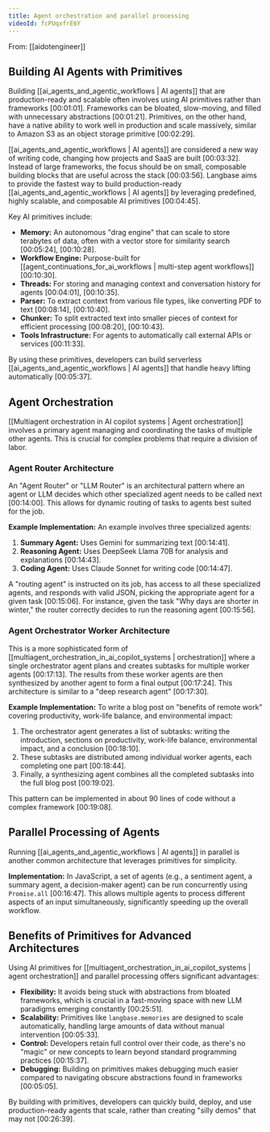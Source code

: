 ```yaml
---
title: Agent orchestration and parallel processing
videoId: fcPUqxfrE6Y
---
```


From: [[aidotengineer]] <br/> 

## Building AI Agents with Primitives

Building [[ai_agents_and_agentic_workflows | AI agents]] that are production-ready and scalable often involves using AI primitives rather than frameworks <a class="yt-timestamp" data-t="00:01:01">[00:01:01]</a>. Frameworks can be bloated, slow-moving, and filled with unnecessary abstractions <a class="yt-timestamp" data-t="00:01:21">[00:01:21]</a>. Primitives, on the other hand, have a native ability to work well in production and scale massively, similar to Amazon S3 as an object storage primitive <a class="yt-timestamp" data-t="00:02:29">[00:02:29]</a>.

[[ai_agents_and_agentic_workflows | AI agents]] are considered a new way of writing code, changing how projects and SaaS are built <a class="yt-timestamp" data-t="00:03:32">[00:03:32]</a>. Instead of large frameworks, the focus should be on small, composable building blocks that are useful across the stack <a class="yt-timestamp" data-t="00:03:56">[00:03:56]</a>. Langbase aims to provide the fastest way to build production-ready [[ai_agents_and_agentic_workflows | AI agents]] by leveraging predefined, highly scalable, and composable AI primitives <a class="yt-timestamp" data-t="00:04:45">[00:04:45]</a>.

Key AI primitives include:
*   **Memory:** An autonomous "drag engine" that can scale to store terabytes of data, often with a vector store for similarity search <a class="yt-timestamp" data-t="00:05:24">[00:05:24]</a>, <a class="yt-timestamp" data-t="00:10:28">[00:10:28]</a>.
*   **Workflow Engine:** Purpose-built for [[agent_continuations_for_ai_workflows | multi-step agent workflows]] <a class="yt-timestamp" data-t="00:10:30">[00:10:30]</a>.
*   **Threads:** For storing and managing context and conversation history for agents <a class="yt-timestamp" data-t="00:04:01">[00:04:01]</a>, <a class="yt-timestamp" data-t="00:10:35">[00:10:35]</a>.
*   **Parser:** To extract context from various file types, like converting PDF to text <a class="yt-timestamp" data-t="00:08:14">[00:08:14]</a>, <a class="yt-timestamp" data-t="00:10:40">[00:10:40]</a>.
*   **Chunker:** To split extracted text into smaller pieces of context for efficient processing <a class="yt-timestamp" data-t="00:08:20">[00:08:20]</a>, <a class="yt-timestamp" data-t="00:10:43">[00:10:43]</a>.
*   **Tools Infrastructure:** For agents to automatically call external APIs or services <a class="yt-timestamp" data-t="00:11:33">[00:11:33]</a>.

By using these primitives, developers can build serverless [[ai_agents_and_agentic_workflows | AI agents]] that handle heavy lifting automatically <a class="yt-timestamp" data-t="00:05:37">[00:05:37]</a>.

## Agent Orchestration

[[Multiagent orchestration in AI copilot systems | Agent orchestration]] involves a primary agent managing and coordinating the tasks of multiple other agents. This is crucial for complex problems that require a division of labor.

### Agent Router Architecture
An "Agent Router" or "LLM Router" is an architectural pattern where an agent or LLM decides which other specialized agent needs to be called next <a class="yt-timestamp" data-t="00:14:00">[00:14:00]</a>. This allows for dynamic routing of tasks to agents best suited for the job.

**Example Implementation:**
An example involves three specialized agents:
1.  **Summary Agent:** Uses Gemini for summarizing text <a class="yt-timestamp" data-t="00:14:41">[00:14:41]</a>.
2.  **Reasoning Agent:** Uses DeepSeek Llama 70B for analysis and explanations <a class="yt-timestamp" data-t="00:14:43">[00:14:43]</a>.
3.  **Coding Agent:** Uses Claude Sonnet for writing code <a class="yt-timestamp" data-t="00:14:47">[00:14:47]</a>.

A "routing agent" is instructed on its job, has access to all these specialized agents, and responds with valid JSON, picking the appropriate agent for a given task <a class="yt-timestamp" data-t="00:15:06">[00:15:06]</a>. For instance, given the task "Why days are shorter in winter," the router correctly decides to run the reasoning agent <a class="yt-timestamp" data-t="00:15:56">[00:15:56]</a>.

### Agent Orchestrator Worker Architecture
This is a more sophisticated form of [[multiagent_orchestration_in_ai_copilot_systems | orchestration]] where a single orchestrator agent plans and creates subtasks for multiple worker agents <a class="yt-timestamp" data-t="00:17:13">[00:17:13]</a>. The results from these worker agents are then synthesized by another agent to form a final output <a class="yt-timestamp" data-t="00:17:24">[00:17:24]</a>. This architecture is similar to a "deep research agent" <a class="yt-timestamp" data-t="00:17:30">[00:17:30]</a>.

**Example Implementation:**
To write a blog post on "benefits of remote work" covering productivity, work-life balance, and environmental impact:
1.  The orchestrator agent generates a list of subtasks: writing the introduction, sections on productivity, work-life balance, environmental impact, and a conclusion <a class="yt-timestamp" data-t="00:18:10">[00:18:10]</a>.
2.  These subtasks are distributed among individual worker agents, each completing one part <a class="yt-timestamp" data-t="00:18:44">[00:18:44]</a>.
3.  Finally, a synthesizing agent combines all the completed subtasks into the full blog post <a class="yt-timestamp" data-t="00:19:02">[00:19:02]</a>.

This pattern can be implemented in about 90 lines of code without a complex framework <a class="yt-timestamp" data-t="00:19:08">[00:19:08]</a>.

## Parallel Processing of Agents

Running [[ai_agents_and_agentic_workflows | AI agents]] in parallel is another common architecture that leverages primitives for simplicity.

**Implementation:**
In JavaScript, a set of agents (e.g., a sentiment agent, a summary agent, a decision-maker agent) can be run concurrently using `Promise.all` <a class="yt-timestamp" data-t="00:16:47">[00:16:47]</a>. This allows multiple agents to process different aspects of an input simultaneously, significantly speeding up the overall workflow.

## Benefits of Primitives for Advanced Architectures

Using AI primitives for [[multiagent_orchestration_in_ai_copilot_systems | agent orchestration]] and parallel processing offers significant advantages:
*   **Flexibility:** It avoids being stuck with abstractions from bloated frameworks, which is crucial in a fast-moving space with new LLM paradigms emerging constantly <a class="yt-timestamp" data-t="00:25:51">[00:25:51]</a>.
*   **Scalability:** Primitives like `langbase.memories` are designed to scale automatically, handling large amounts of data without manual intervention <a class="yt-timestamp" data-t="00:05:33">[00:05:33]</a>.
*   **Control:** Developers retain full control over their code, as there's no "magic" or new concepts to learn beyond standard programming practices <a class="yt-timestamp" data-t="00:15:37">[00:15:37]</a>.
*   **Debugging:** Building on primitives makes debugging much easier compared to navigating obscure abstractions found in frameworks <a class="yt-timestamp" data-t="00:05:05">[00:05:05]</a>.

By building with primitives, developers can quickly build, deploy, and use production-ready agents that scale, rather than creating "silly demos" that may not <a class="yt-timestamp" data-t="00:26:39">[00:26:39]</a>.